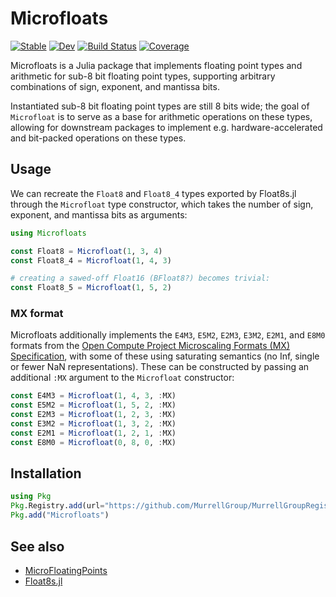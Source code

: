 # Microfloats

[![Stable](https://img.shields.io/badge/docs-stable-blue.svg)](https://MurrellGroup.github.io/Microfloats.jl/stable/)
[![Dev](https://img.shields.io/badge/docs-dev-blue.svg)](https://MurrellGroup.github.io/Microfloats.jl/dev/)
[![Build Status](https://github.com/MurrellGroup/Microfloats.jl/actions/workflows/CI.yml/badge.svg?branch=main)](https://github.com/MurrellGroup/Microfloats.jl/actions/workflows/CI.yml?query=branch%3Amain)
[![Coverage](https://codecov.io/gh/MurrellGroup/Microfloats.jl/branch/main/graph/badge.svg)](https://codecov.io/gh/MurrellGroup/Microfloats.jl)

Microfloats is a Julia package that implements floating point types and arithmetic for sub-8 bit floating point types, supporting arbitrary combinations of sign, exponent, and mantissa bits.

Instantiated sub-8 bit floating point types are still 8 bits wide; the goal of `Microfloat` is to serve as a base for arithmetic operations on these types, allowing for downstream packages to implement e.g. hardware-accelerated and bit-packed operations on these types.

## Usage

We can recreate the `Float8` and `Float8_4` types exported by Float8s.jl through the `Microfloat` type constructor, which takes the number of sign, exponent, and mantissa bits as arguments:

```julia
using Microfloats

const Float8 = Microfloat(1, 3, 4)
const Float8_4 = Microfloat(1, 4, 3)

# creating a sawed-off Float16 (BFloat8?) becomes trivial:
const Float8_5 = Microfloat(1, 5, 2)
```

### MX format

Microfloats additionally implements the `E4M3`, `E5M2`, `E2M3`, `E3M2`, `E2M1`, and `E8M0` formats from the [Open Compute Project Microscaling Formats (MX) Specification](https://www.opencompute.org/documents/ocp-microscaling-formats-mx-v1-0-spec-final-pdf), with some of these using saturating semantics (no Inf, single or fewer NaN representations). These can be constructed by passing an additional `:MX` argument to the `Microfloat` constructor:

```julia
const E4M3 = Microfloat(1, 4, 3, :MX)
const E5M2 = Microfloat(1, 5, 2, :MX)
const E2M3 = Microfloat(1, 2, 3, :MX)
const E3M2 = Microfloat(1, 3, 2, :MX)
const E2M1 = Microfloat(1, 2, 1, :MX)
const E8M0 = Microfloat(0, 8, 0, :MX)
```

## Installation

```julia
using Pkg
Pkg.Registry.add(url="https://github.com/MurrellGroup/MurrellGroupRegistry")
Pkg.add("Microfloats")
```

## See also

- [MicroFloatingPoints](https://github.com/goualard-f/MicroFloatingPoints.jl)
- [Float8s.jl](https://github.com/JuliaMath/Float8s.jl)
